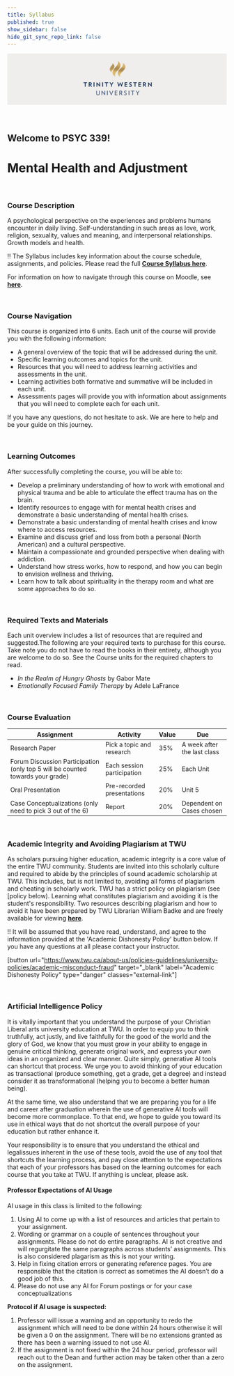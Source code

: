 ```yaml
---
title: Syllabus
published: true
show_sidebar: false
hide_git_sync_repo_link: false
---
```


![alttext](LogoOverview.jpg "TWU Logo")

<p>&nbsp;</p>

## Welcome to PSYC 339!

# Mental Health and Adjustment

<p>&nbsp;</p>

### Course Description
A psychological perspective on the experiences and problems humans encounter in daily living. Self-understanding in such areas as love, work, religion, sexuality, values and meaning, and interpersonal relationships. Growth models and health.

!! The Syllabus includes key information about the course schedule, assignments, and policies. Please read the full [**Course Syllabus here**](PSYC339_OL_FA24_Verseveldt.pdf).

For information on how to navigate through this course on Moodle, see [**here**](http://create.twu.ca/help/moodle).

&nbsp;

### Course Navigation

This course is organized into 6 units. Each unit of the course will provide you with the following information:

* A general overview of the topic that will be addressed during the unit.
* Specific learning outcomes and topics for the unit.
* Resources that you will need to address learning activities and assessments in the unit.
* Learning activities both formative and summative will be included in each unit.
* Assessments pages will provide you with information about assignments that you will need to complete each for each unit.

If you have any questions, do not hesitate to ask. We are here to help and be your guide on this journey.

&nbsp;

### Learning Outcomes

After successfully completing the course, you will be able to:

* Develop a preliminary understanding of how to work with emotional and physical trauma and be able to articulate the effect trauma has on the brain.
* Identify resources to engage with for mental health crises and demonstrate a basic understanding of mental health crises.
* Demonstrate a basic understanding of mental health crises and know where to access resources.
* Examine and discuss grief and loss from both a personal (North American) and a cultural perspective.
* Maintain a compassionate and grounded perspective when dealing with addiction.
* Understand how stress works, how to respond, and how you can begin to envision wellness and thriving.
* Learn how to talk about spirituality in the therapy room and what are some approaches to do so.

&nbsp;

### Required Texts and Materials

Each unit overview includes a list of resources that are required and suggested.The following are your required texts to purchase for this course. Take note you do not have to read the books in their entirety, although you are welcome to do so. See the Course units for the required chapters to read.

* *In the Realm of Hungry Ghosts* by Gabor Mate
* *Emotionally Focused Family Therapy* by Adele LaFrance

&nbsp;

### Course Evaluation

|Assignment |Activity | Value | Due |
|-----------|---------|-------|----------|
|Research Paper | Pick a topic and research | 35% | A week after the last class|
|Forum Discussion Participation (only top 5 will be counted towards your grade) | Each session participation | 25% |Each Unit|
|Oral Presentation | Pre-recorded presentations | 20% | Unit 5 |
|Case Conceptualizations (only need to pick 3 out of the 6) | Report | 20% | Dependent on Cases chosen |

&nbsp;

### Academic Integrity and Avoiding Plagiarism at TWU

As scholars pursuing higher education, academic integrity is a core value of the entire TWU community. Students are invited into this scholarly culture and required to abide by the principles of sound academic scholarship at TWU. This includes, but is not limited to, avoiding all forms of plagiarism and cheating in scholarly work. TWU has a strict policy on plagiarism (see [policy below). Learning what constitutes plagiarism and avoiding it is the student's responsibility. Two resources describing plagiarism and how to avoid it have been prepared by TWU Librarian William Badke and are freely available for viewing [**here**](https://vimeo.com/163566887/bece097c99).

!! It will be assumed that you have read, understand, and agree to the information provided at the 'Academic Dishonesty Policy' button below. If you have any questions at all please contact your instructor.

[button url="https://www.twu.ca/about-us/policies-guidelines/university-policies/academic-misconduct-fraud" target="_blank" label="Academic Dishonesty Policy" type="danger" classes="external-link"]

&nbsp;

### Artificial Intelligence Policy

It is vitally important that you understand the purpose of your Christian Liberal arts university education at TWU. In order to equip you to think truthfully, act justly, and live faithfully for the good of the world and the glory of God, we know that you must grow in your ability to engage in genuine critical thinking, generate original work, and express your own ideas in an organized and clear manner. Quite simply, generative AI tools can shortcut that process. We urge you to avoid thinking of your education as transactional (produce something, get a grade, get a degree) and instead consider it as transformational (helping you to become a better human being).

At the same time, we also understand that we are preparing you for a life and career after graduation wherein the use of generative AI tools will become more commonplace. To that end, we hope to guide you toward its use in ethical ways that do not shortcut the overall purpose of your education but rather enhance it.

Your responsibility is to ensure that you understand the ethical and legalissues inherent in the use of these tools, avoid the use of any tool that shortcuts the learning process, and pay close attention to the expectations that each of your professors has based on the learning outcomes for each course that you take at TWU. If anything is unclear, please ask.

#### Professor Expectations of AI Usage

AI usage in this class is limited to the following:

1. Using AI to come up with a list of resources and articles that pertain to your assignment.
2. Wording or grammar on a couple of sentences throughout your assignments. Please do not do entire paragraphs. AI is not creative and will regurgitate the same paragraphs across students’ assignments. This is also considered plagarism as this is not your writing.
3. Help in fixing citation errors or generating reference pages. You are responsible that the citation is correct as sometimes the AI doesn’t do a good job of this.
4. Please do not use any AI for Forum postings or for your case conceptualizations

**Protocol if AI usage is suspected:**

1. Professor will issue a warning and an opportunity to redo the assignment which will need to be done within 24 hours otherwise it will be given a 0 on the assignment. There will be no extensions granted as there has been a warning issued to not use AI.
2. If the assignment is not fixed within the 24 hour period, professor will reach out to the Dean and further action may be taken other than a zero on the assignment.
